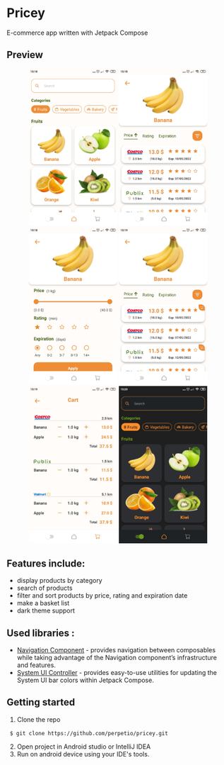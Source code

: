 # Pricey

E-commerce app written with Jetpack Compose

## Preview
<p align="center">
    <img src="assets/list_page.jpg" width='200'/>
    <img src="assets/comparison_page.jpg" width='200'/>
    <img src="assets/filter_page.jpg" width='200'/>
    <img src="assets/comparison_page_selection.jpg" width='200'/>
    <img src="assets/basket_page.jpg" width='200'/>
    <img src="assets/list_page_dark.jpg" width='200'/>
</p>

## Features include:
* display products by category
* search of products
* filter and sort products by price, rating and expiration date
* make a basket list
* dark theme support

## Used libraries :
* [Navigation Component](https://developer.android.com/jetpack/compose/navigation) - provides navigation between composables while taking advantage of the Navigation component’s infrastructure and features.
* [System UI Controller](https://google.github.io/accompanist/systemuicontroller/) - provides easy-to-use utilities for updating the System UI bar colors within Jetpack Compose.

## Getting started
1. Clone the repo
```
 $ git clone https://github.com/perpetio/pricey.git
 ```
2. Open project in Android studio or IntelliJ IDEA
3. Run on android device using your IDE's tools.